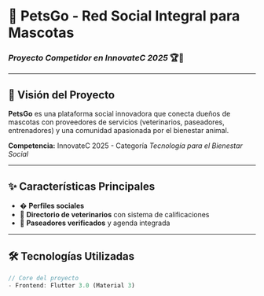 # 🐾 PetsGo - Red Social Integral para Mascotas  
### *Proyecto Competidor en InnovateC 2025* 🏆🚀  

---

## 📌 Visión del Proyecto  
**PetsGo** es una plataforma social innovadora que conecta dueños de mascotas con proveedores de servicios (veterinarios, paseadores, entrenadores) y una comunidad apasionada por el bienestar animal.  

**Competencia:** InnovateC 2025 - Categoría *Tecnología para el Bienestar Social*  

---

## ✨ Características Principales  
- � **Perfiles sociales**  
- 🏥 **Directorio de veterinarios** con sistema de calificaciones  
- 🚶 **Paseadores verificados** y agenda integrada    

---

## 🛠 Tecnologías Utilizadas  
```dart
// Core del proyecto
- Frontend: Flutter 3.0 (Material 3)
